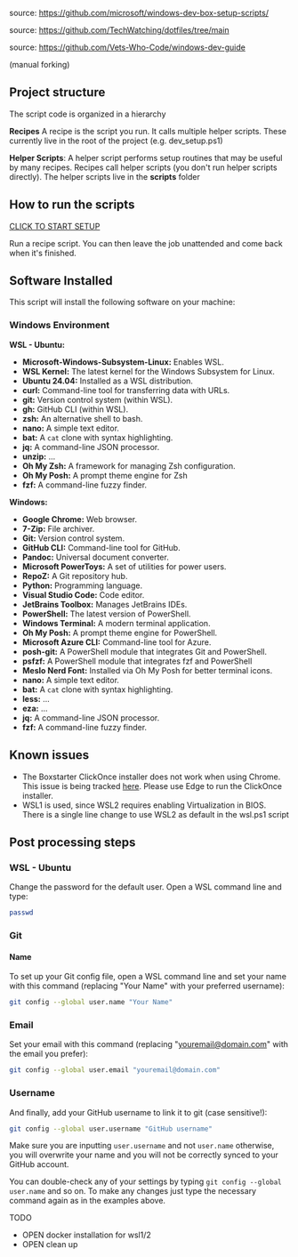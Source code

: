 source: https://github.com/microsoft/windows-dev-box-setup-scripts/

source: https://github.com/TechWatching/dotfiles/tree/main

source: https://github.com/Vets-Who-Code/windows-dev-guide

(manual forking)

## Project structure
The script code is organized in a hierarchy

**Recipes**
A recipe is the script you run. It calls multiple helper scripts. These currently live in the root of the project (e.g. dev_setup.ps1)

**Helper Scripts**: A helper script performs setup routines that may be useful by many recipes. Recipes call helper scripts (you don't run helper scripts directly).  The helper scripts live in the **scripts** folder

## How to run the scripts

<a href='http://boxstarter.org/package/url?https://raw.githubusercontent.com/predragstefanovic/winplay/main/dev_setup.ps1'>CLICK TO START SETUP</a>

Run a recipe script. You can then leave the job unattended and come back when it's finished.

## Software Installed

This script will install the following software on your machine:

### Windows Environment

**WSL - Ubuntu:**
*   **Microsoft-Windows-Subsystem-Linux:** Enables WSL.
*   **WSL Kernel:** The latest kernel for the Windows Subsystem for Linux.
*   **Ubuntu 24.04:** Installed as a WSL distribution.
*   **curl:** Command-line tool for transferring data with URLs.
*   **git:** Version control system (within WSL).
*   **gh:** GitHub CLI (within WSL).
*   **zsh:** An alternative shell to bash.
*   **nano:** A simple text editor.
*   **bat:** A `cat` clone with syntax highlighting.
*   **jq:** A command-line JSON processor.
*   **unzip:** ...
*   **Oh My Zsh:** A framework for managing Zsh configuration.
*   **Oh My Posh:** A prompt theme engine for Zsh
*   **fzf:** A command-line fuzzy finder.

**Windows:**
*   **Google Chrome:** Web browser.
*   **7-Zip:** File archiver.
*   **Git:** Version control system.
*   **GitHub CLI:** Command-line tool for GitHub.
*   **Pandoc:** Universal document converter.
*   **Microsoft PowerToys:** A set of utilities for power users.
*   **RepoZ:** A Git repository hub.
*   **Python:** Programming language.
*   **Visual Studio Code:** Code editor.
*   **JetBrains Toolbox:** Manages JetBrains IDEs.
*   **PowerShell:** The latest version of PowerShell.
*   **Windows Terminal:** A modern terminal application.
*   **Oh My Posh:** A prompt theme engine for PowerShell.
*   **Microsoft Azure CLI:** Command-line tool for Azure.
*   **posh-git:** A PowerShell module that integrates Git and PowerShell.
*   **psfzf:** A PowerShell module that integrates fzf and PowerShell
*   **Meslo Nerd Font:** Installed via Oh My Posh for better terminal icons.
*   **nano:** A simple text editor.
*   **bat:** A `cat` clone with syntax highlighting.
*   **less:** ...
*   **eza:** ...
*   **jq:** A command-line JSON processor.
*   **fzf:** A command-line fuzzy finder.

## Known issues
- The Boxstarter ClickOnce installer does not work when using Chrome.  This issue is being tracked [here](https://github.com/chocolatey/boxstarter/issues/345). Please use Edge to run the ClickOnce installer.
- WSL1 is used, since WSL2 requires enabling Virtualization in BIOS. There is a single line change to use WSL2 as default in the wsl.ps1 script

## Post processing steps

### WSL - Ubuntu

Change the password for the default user. Open a WSL command line and type:

```sh
passwd
```

### Git

#### Name

To set up your Git config file, open a WSL command line and set your name with this command (replacing "Your Name" with your preferred username):

```sh
git config --global user.name "Your Name"
```

### Email

Set your email with this command (replacing "youremail@domain.com" with the email you prefer):

```sh
git config --global user.email "youremail@domain.com"
```

### Username

And finally, add your GitHub username to link it to git (case sensitive!):

```sh
git config --global user.username "GitHub username"
```

Make sure you are inputting `user.username` and not `user.name` otherwise, you will overwrite your name and you will not be correctly synced to your GitHub account.

You can double-check any of your settings by typing `git config --global user.name` and so on. To make any changes just type the necessary command again as in the examples above.

TODO

* OPEN docker installation for wsl1/2
* OPEN clean up